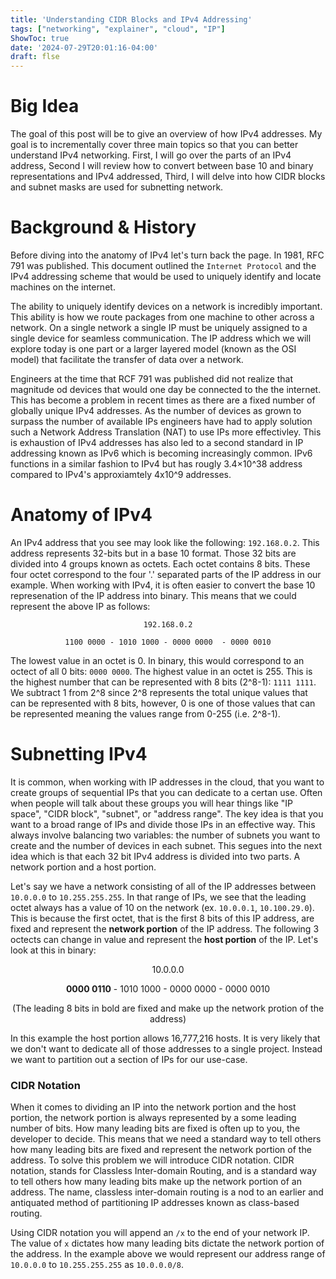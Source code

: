 ```yaml
---
title: 'Understanding CIDR Blocks and IPv4 Addressing'
tags: ["networking", "explainer", "cloud", "IP"]
ShowToc: true
date: '2024-07-29T20:01:16-04:00'
draft: flse
---
```

# Big Idea

The goal of this post will be to give an overview of how IPv4 addresses. My goal is to incrementally cover three main topics so that you can better understand IPv4 networking. First, I will go over the parts of an IPv4 address, Second I will review how to convert between base 10 and binary representations and IPv4 addressed, Third, I will delve into how CIDR blocks and subnet masks are used for subnetting network.


# Background & History

Before diving into the anatomy of IPv4 let's turn back the page. In 1981, RFC 791 was published. This document outlined the `Internet Protocol` and the IPv4 addressing scheme that would be used to uniquely identify and locate machines on the internet.

The ability to uniquely identify devices on a network is incredibly important. This ability is how we route packages from one machine to other across a network. On a single network a single IP must be uniquely assigned to a single device for seamless communication. The IP address which we will explore today is one part or a larger layered model (known as the OSI model) that facilitate the transfer of data over a network.

Engineers at the time that RCF 791 was published did not realize that magnitude od devices that would one day be connected to the the internet. This has become a problem in recent times as there are a fixed number of globally unique IPv4 addresses. As the number of devices as grown to surpass the number of available IPs engineers have had to apply solution such a Network Address Translation (NAT) to use IPs more effectivley. This is exhaustion of IPv4 addresses has also led to a second standard in IP addressing known as IPv6 which is becoming increasingly common. IPv6 functions in a similar fashion to IPv4 but has rougly 3.4×10^38 address compared to IPv4's approxiamtely 4x10^9 addresses. 


# Anatomy of IPv4

An IPv4 address that you see may look like the following: `192.168.0.2`. This address represents 32-bits but in a base 10 format. Those 32 bits are divided into 4 groups known as octets. Each octet contains 8 bits. These four octet correspond to the four '.' separated parts of the IP address in our example. When working with IPv4, it is often easier to convert the base 10 represenation of the IP address into binary. This means that we could represent the above IP as follows:

<div style="text-align: center;" markdown="1">

`192.168.0.2`

`1100 0000 - 1010 1000 - 0000 0000  - 0000 0010`
</div>

The lowest value in an octet is 0. In binary, this would correspond to an octect of all 0 bits: `0000 0000`. The highest value in an octet is 255. This is the highest number that can be represented with 8 bits (2^8-1): `1111 1111`. We subtract 1 from 2^8 since 2^8 represents the total unique values that can be represented with 8 bits, however, 0 is one of those values that can be represented meaning the values range from 0-255 (i.e. 2^8-1).


# Subnetting IPv4

It is common, when working with IP addresses in the cloud, that you want to create groups of sequential IPs that you can dedicate to a certan use. Often when people will talk about these groups you will hear things like "IP space", "CIDR block", "subnet", or "address range". The key idea is that you want to a broad range of IPs and divide those IPs in an effective way. This always involve balancing two variables: the number of subnets you want to create and the number of devices in each subnet. This segues into the next idea which is that each 32 bit IPv4 address is divided into two parts. A network portion and a host portion. 

Let's say we have a network consisting of all of the IP addresses between `10.0.0.0` to `10.255.255.255`. In that range of IPs, we see that the leading octet always has a value of 10 on the network (ex. `10.0.0.1`, `10.100.29.0`). This is because the first octet, that is the first 8 bits of this IP address, are fixed and represent the **network portion** of the IP address. The following 3 octects can change in value and represent the **host portion** of the IP. Let's look at this in binary:
<div style="text-align: center;" markdown="1">

10.0.0.0

**0000 0110** - 1010 1000 - 0000 0000  - 0000 0010 

(The leading 8 bits in bold are fixed and make up the network protion of the address)
</div>

In this example the host portion allows 16,777,216 hosts. It is very likely that we don't want to dedicate all of those addresses to a single project. Instead we want to partition out a section of IPs for our use-case. 

### CIDR Notation

When it comes to dividing an IP into the network portion and the host portion, the network portion is always represented by a some leading number of bits. How many leading bits are fixed is often up to you, the developer to decide. This means that we need a standard way to tell others how many leading bits are fixed and represent the network portion of the address. To solve this problem we will introduce CIDR notation. CIDR notation, stands for Classless Inter-domain Routing, and is a standard way to tell others how many leading bits make up the network portion of an address. The name, classless inter-domain routing is a nod to an earlier and antiquated method of partitioning IP addresses known as class-based routing. 

Using CIDR notation you will append an `/x` to the end of your network IP. The value of `x` dictates how many leading bits dictate the network portion of the address. In the example above we would represent our address range of `10.0.0.0` to `10.255.255.255` as `10.0.0.0/8`.













